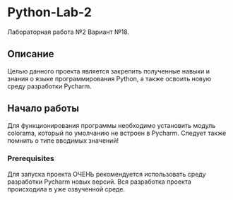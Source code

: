 # Python-Lab-2

Лабораторная работа №2 Вариант №18.

## Описание

Целью данного проекта является закрепить полученные навыки и знания о языке программирования Python, а также освоить новую среду разработки Pycharm.

## Начало работы

Для функционирования программы необходимо установить модуль colorama, который по умолчанию не встроен в Pycharm.
Cледует также помнить о типе вводимых значений!

### Prerequisites

Для запуска проекта ОЧЕНЬ рекомендуется использовать среду разработки Pycharm новых версий. Вся разработка проекта происходила в уже озвученной среде.
